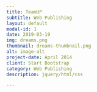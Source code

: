 ```yaml
---
title: TeamUP
subtitle: Web Publishing
layout: default
modal-id: 1
date: 2019-03-19
img: dreams.png
thumbnail: dreams-thumbnail.png
alt: image-alt
project-date: April 2014
client: Start Bootstrap
category: Web Publishing
description: jquery/html/css

---
```

